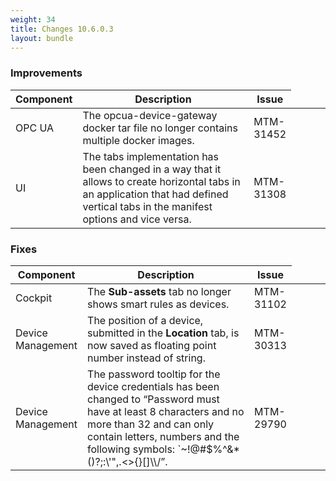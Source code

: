 ```yaml
---
weight: 34
title: Changes 10.6.0.3
layout: bundle
---
```




### Improvements

<div><table class="table table-bordered"><colgroup>
<col style="width: 15%;"><col style="width: 65%;"><col style="width: 5%;"><col style="width: 15%;"></colgroup>
<thead><tr>
<th>
Component</th>
<th>
Description</th>
<th>
Issue</th>
</thead><tbody><tr>
</tr>
<tr>
</tr>
<tr>
<td>
OPC UA</td>
<td contenteditable="true" id="MTM-31452"> The opcua-device-gateway docker tar file no longer contains multiple docker images.</td>
<td>MTM-31452</td>
<tr>
</tr>
<tr>
<td>
UI</td>
<td contenteditable="true" id="MTM-31308"> The tabs implementation has been changed in a way that it allows to create horizontal tabs in an application that had defined vertical tabs in the manifest options and vice versa.</td>
<td>
MTM-31308</td>
</tr>
</tbody></table></div>



### Fixes

<div><table class="table table-bordered"><colgroup>
<col style="width: 15%;"><col style="width: 65%;"><col style="width: 5%;"><col style="width: 15%;"></colgroup>
<thead><tr>
<th>
Component</th>
<th>
Description</th>
<th>
Issue</th>
</tr>
</thead><tbody><tr>
<tr>
<td>
Cockpit</td>
<td contenteditable="true" id="MTM-31102"> The <b>Sub-assets</b> tab no longer shows smart rules as devices.</td>
<td>
MTM-31102</td>
<tr>
</tr>
<td>
Device Management</td>
<td contenteditable="true" id="MTM-30313"> The position of a device, submitted in the <b>Location</b> tab, is now saved as floating point number instead of string.</td>
<td>
MTM-30313</td>
</tr>
<tr>
<td>
Device Management</td>
<td contenteditable="true" id="MTM-29790"> The password tooltip for the device credentials has been changed  to “Password must have at least 8 characters and no more than 32 and can only contain letters, numbers and the following symbols: `~!@#$%^&amp;*()?;:\'",.&lt;&gt;{}[]\\/”. </td>
<td>
MTM-29790</td>
</tr>
<tr>
</tr>
</tbody></table></div>


